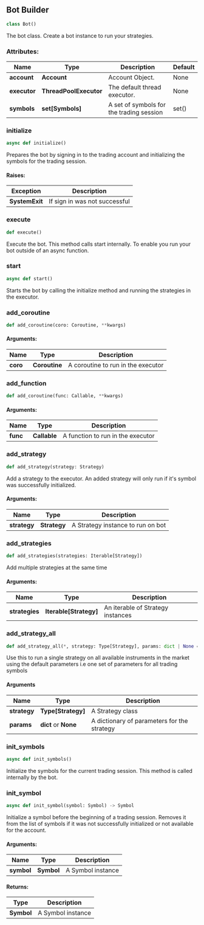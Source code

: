 ## <a id="bot_builder"></a> Bot Builder

```python
class Bot()
```
The bot class. Create a bot instance to run your strategies.
### Attributes:
|Name|Type|Description|Default|
|---|---|---|---|
|**account**|**Account**|Account Object.|None|
|**executor**|**ThreadPoolExecutor**|The default thread executor.|None|
|**symbols**|**set[Symbols]**|A set of symbols for the trading session|set()|

### initialize
```python
async def initialize()
```
Prepares the bot by signing in to the trading account and initializing the symbols for the trading session.
#### Raises:
|Exception|Description|
|---|---|
|**SystemExit**|If sign in was not successful|

### execute
```python
def execute()
```
Execute the bot. This method calls start internally. To enable you run your bot outside of an async function.
### start
```python
async def start()
```
Starts the bot by calling the initialize method and running the strategies in the executor.

### add_coroutine
```python
def add_coroutine(coro: Coroutine, **kwargs)
```
#### Arguments:
|Name|Type|Description|
|---|---|---|
|**coro**|**Coroutine**|A coroutine to run in the executor|

### add_function
```python
def add_coroutine(func: Callable, **kwargs)
```
#### Arguments:
| Name     | Type         | Description                       |
|----------|--------------|-----------------------------------|
| **func** | **Callable** | A function to run in the executor |

### add_strategy
```python
def add_strategy(strategy: Strategy)
```
Add a strategy to the executor. An added strategy will only run if it's symbol was successfully initialized.
#### Arguments:
|Name|Type|Description|
|---|---|---|
|**strategy**|**Strategy**|A Strategy instance to run on bot|

### add_strategies
```python
def add_strategies(strategies: Iterable[Strategy])
```
Add multiple strategies at the same time
#### Arguments:
|Name|Type|Description|
|---|---|---|
|**strategies**|**Iterable[Strategy]**|An iterable of Strategy instances|

### add_strategy_all
```python
def add_strategy_all(*, strategy: Type[Strategy], params: dict | None = None)
```
Use this to run a single strategy on all available instruments in the market using the default parameters
i.e one set of parameters for all trading symbols
#### Arguments
|Name|Type|Description|
|---|---|---|
|**strategy**|**Type[Strategy]**|A Strategy class|
|**params**|**dict** or **None**|A dictionary of parameters for the strategy|

### init_symbols
```python
async def init_symbols()
```
Initialize the symbols for the current trading session. This method is called internally by the bot.

### init_symbol
```python
async def init_symbol(symbol: Symbol) -> Symbol
```
Initialize a symbol before the beginning of a trading session.
Removes it from the list of symbols if it was not successfully initialized or not available
for the account.
#### Arguments:
|Name|Type|Description|
|---|---|---|
|**symbol**|**Symbol**|A Symbol instance|
#### Returns:
|Type|Description|
|---|---|
|**Symbol**|A Symbol instance|
